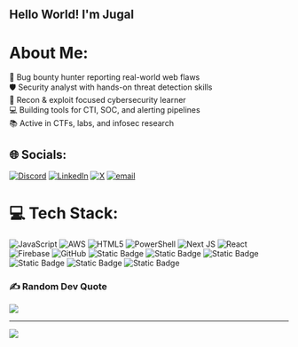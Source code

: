 ## Hello World! I'm Jugal

# About Me:
🐞 Bug bounty hunter reporting real-world web flaws<br>🛡️ Security analyst with hands-on threat detection skills<br>🔎 Recon & exploit focused cybersecurity learner<br>💻 Building tools for CTI, SOC, and alerting pipelines<br>📚 Active in CTFs, labs, and infosec research


## 🌐 Socials:
[![Discord](https://img.shields.io/badge/Discord-%237289DA.svg?logo=discord&logoColor=white)](https://discord.gg/mom_said_no_) [![LinkedIn](https://img.shields.io/badge/LinkedIn-%230077B5.svg?logo=linkedin&logoColor=white)](https://www.linkedin.com/in/jugal-chaudhary-471b80222/) [![X](https://img.shields.io/badge/X-black.svg?logo=X&logoColor=white)](https://x.com/@_tadano__) [![email](https://img.shields.io/badge/Email-D14836?logo=gmail&logoColor=white)](mailto:chaudharijugal07@gmail.com) 

# 💻 Tech Stack:
![JavaScript](https://img.shields.io/badge/javascript-%23323330.svg?style=flat&logo=javascript&logoColor=%23F7DF1E) ![AWS](https://img.shields.io/badge/AWS-%23FF9900.svg?style=flat&logo=amazon-aws&logoColor=white) ![HTML5](https://img.shields.io/badge/html5-%23E34F26.svg?style=flat&logo=html5&logoColor=white) ![PowerShell](https://img.shields.io/badge/PowerShell-%235391FE.svg?style=flat&logo=powershell&logoColor=white) ![Next JS](https://img.shields.io/badge/Next-black?style=flat&logo=next.js&logoColor=white) ![React](https://img.shields.io/badge/react-%2320232a.svg?style=flat&logo=react&logoColor=%2361DAFB) ![Firebase](https://img.shields.io/badge/firebase-a08021?style=flat&logo=firebase&logoColor=ffcd34) ![GitHub](https://img.shields.io/badge/github-%23121011.svg?style=flat&logo=github&logoColor=white) ![Static Badge](https://img.shields.io/badge/SIEM-green?logo=splunk&logoSize=auto) ![Static Badge](https://img.shields.io/badge/Wireshark-blue?logo=wireshark&logoSize=auto) ![Static Badge](https://img.shields.io/badge/Burpsuite-black?logo=burpsuite&logoSize=auto) ![Static Badge](https://img.shields.io/badge/Snort-white?logo=snort&logoSize=auto) ![Static Badge](https://img.shields.io/badge/Owasp%20Top%2010-black?logo=owasp&logoSize=auto) ![Static Badge](https://img.shields.io/badge/Linux-grey?logo=linux&logoSize=auto)


### ✍️ Random Dev Quote
![](https://quotes-github-readme.vercel.app/api?type=horizontal&theme=radical&quote="It%20takes%2020%20years%20to%20build%20a%20reputation%20and%20few%20minutes%20of%20cyber-incident%20to%20ruin%20it.")

---
[![](https://visitcount.itsvg.in/api?id=Elite-Tadano&icon=3&color=1)](https://visitcount.itsvg.in)

<!-- Proudly created with GPRM ( https://gprm.itsvg.in ) -->
